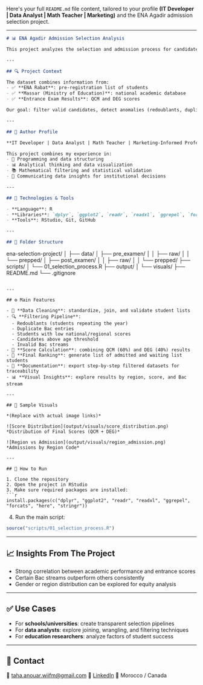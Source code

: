 Here's your full `README.md` file content, tailored to your profile **(IT Developer | Data Analyst | Math Teacher | Marketing)** and the ENA Agadir admission selection project.

---

```markdown
# 📊 ENA Agadir Admission Selection Analysis

This project analyzes the selection and admission process for candidates applying to the École Nationale d’Architecture d’Agadir. It showcases an end-to-end data analysis workflow using **R** and applies fair, logical, and data-driven decision-making throughout the selection pipeline.

---

## 🔍 Project Context

The dataset combines information from:
- ✅ **ENA Rabat**: pre-registration list of students
- ✅ **Massar (Ministry of Education)**: national academic database
- ✅ **Entrance Exam Results**: QCM and DEG scores

Our goal: filter valid candidates, detect anomalies (redoublants, duplicate Bac, low scores), and select top students for admission based on well-defined criteria.

---

## 👤 Author Profile

**IT Developer | Data Analyst | Math Teacher | Marketing-Informed Professional**

This project combines my experience in:
- 🔧 Programming and data structuring
- 📊 Analytical thinking and data visualization
- 📚 Mathematical filtering and statistical validation
- 📣 Communicating data insights for institutional decisions

---

## 🧰 Technologies & Tools

- **Language**: R
- **Libraries**: `dplyr`, `ggplot2`, `readr`, `readxl`, `ggrepel`, `forcats`, `here`, `stringr`
- **Tools**: RStudio, Git, GitHub

---

## 📁 Folder Structure

```

ena-selection-project/
│
├── data/
│   ├── pre\_examen/
│   │   ├── raw/
│   │   └── prepped/
│   ├── post\_examen/
│   │   ├── raw/
│   │   └── prepped/
├── scripts/
│   └── 01\_selection\_process.R
├── output/
│   └── visuals/
├── README.md
└── .gitignore

````

---

## ⚙️ Main Features

- 🔄 **Data Cleaning**: standardize, join, and validate student lists
- 🔍 **Filtering Pipeline**:
  - Redoublants (students repeating the year)
  - Duplicate Bac entries
  - Students with low national/regional scores
  - Candidates above age threshold
  - Invalid Bac streams
- 🧮 **Score Calculation**: combining QCM (60%) and DEG (40%) results
- 🏅 **Final Ranking**: generate list of admitted and waiting list students
- 🧾 **Documentation**: export step-by-step filtered datasets for traceability
- 📊 **Visual Insights**: explore results by region, score, and Bac stream

---

## 📸 Sample Visuals

*(Replace with actual image links)*

![Score Distribution](output/visuals/score_distribution.png)  
*Distribution of Final Scores (QCM + DEG)*

![Region vs Admission](output/visuals/region_admission.png)  
*Admissions by Region Code*

---

## 🧪 How to Run

1. Clone the repository
2. Open the project in RStudio
3. Make sure required packages are installed:
```r
install.packages(c("dplyr", "ggplot2", "readr", "readxl", "ggrepel", "forcats", "here", "stringr"))
````

4. Run the main script:

```r
source("scripts/01_selection_process.R")
```

---

## 📈 Insights From The Project

* Strong correlation between academic performance and entrance scores
* Certain Bac streams outperform others consistently
* Gender or region distribution can be explored for equity analysis

---

## ✅ Use Cases

* For **schools/universities**: create transparent selection pipelines
* For **data analysts**: explore joining, wrangling, and filtering techniques
* For **education researchers**: analyze factors of student success


---

## 💼 Contact

📧 [taha.anouar.wiifm@gmail.com](mailto:taha.anouar.wiifm@gmail.com)
🔗 [LinkedIn](https://www.linkedin.com/in/your-profile)
📍 Morocco / Canada

